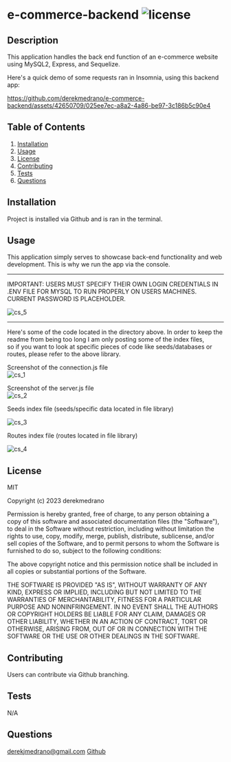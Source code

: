# e-commerce-backend ![license](https://img.shields.io/badge/license-MIT-blue)

## Description
This application handles the back end function of an e-commerce website using MySQL2, Express, and Sequelize.

Here's a quick demo of some requests ran in Insomnia, using this backend app:



https://github.com/derekmedrano/e-commerce-backend/assets/42650709/025ee7ec-a8a2-4a86-be97-3c186b5c90e4



## Table of Contents
1. [Installation](#installation)
2. [Usage](#usage)
3. [License](#license)
4. [Contributing](#contributing)
5. [Tests](#tests)
6. [Questions](#questions)

## Installation
Project is installed via Github and is ran in the terminal.

## Usage
This application simply serves to showcase back-end functionality and web development. This is why we run the app via the console.

<hr>

IMPORTANT: USERS MUST SPECIFY THEIR OWN LOGIN CREDENTIALS IN .ENV FILE FOR MYSQL TO RUN PROPERLY ON USERS MACHINES. CURRENT PASSWORD IS PLACEHOLDER.

![cs_5](https://github.com/derekmedrano/e-commerce-backend/assets/42650709/5f945372-de20-44bb-991c-114468ed5259)

<hr>
Here's some of the code located in the directory above. In order to keep the readme from being too long I am only posting some of the index files, <br>
so if you want to look at specific pieces of code like seeds/databases or routes, please refer to the above library.

Screenshot of the connection.js file <br>
![cs_1](https://github.com/derekmedrano/e-commerce-backend/assets/42650709/77ced084-f89a-46d8-84b6-14c12650d2f1)

Screenshot of the server.js file <br>
![cs_2](https://github.com/derekmedrano/e-commerce-backend/assets/42650709/24b6f385-5cb6-464c-9e28-8419e4fb0788)

Seeds index file (seeds/specific data located in file library) <br>

![cs_3](https://github.com/derekmedrano/e-commerce-backend/assets/42650709/ebea9874-7e6c-4860-b7fb-b503c623b37e)

Routes index file (routes located in file library) <br>

![cs_4](https://github.com/derekmedrano/e-commerce-backend/assets/42650709/078f3c6e-ee4b-4355-881b-b999c2c40390)

## License
MIT


Copyright (c) 2023 derekmedrano

Permission is hereby granted, free of charge, to any person obtaining a copy of this software and associated documentation files (the "Software"), to deal in the Software without restriction, including without limitation the rights to use, copy, modify, merge, publish, distribute, sublicense, and/or sell copies of the Software, and to permit persons to whom the Software is furnished to do so, subject to the following conditions:

The above copyright notice and this permission notice shall be included in all copies or substantial portions of the Software.

THE SOFTWARE IS PROVIDED "AS IS", WITHOUT WARRANTY OF ANY KIND, EXPRESS OR IMPLIED, INCLUDING BUT NOT LIMITED TO THE WARRANTIES OF MERCHANTABILITY, FITNESS FOR A PARTICULAR PURPOSE AND NONINFRINGEMENT. IN NO EVENT SHALL THE AUTHORS OR COPYRIGHT HOLDERS BE LIABLE FOR ANY CLAIM, DAMAGES OR OTHER LIABILITY, WHETHER IN AN ACTION OF CONTRACT, TORT OR OTHERWISE, ARISING FROM, OUT OF OR IN CONNECTION WITH THE SOFTWARE OR THE USE OR OTHER DEALINGS IN THE SOFTWARE.


## Contributing
Users can contribute via Github branching.

## Tests
N/A

## Questions
derekjmedrano@gmail.com
[Github](www.github.com/derekmedrano)

